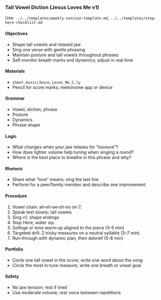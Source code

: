### Tall Vowel Diction (Jesus Loves Me v1)

Use: `../../templates/weekly-session-template.md`, `../../templates/stop-here-checklist.md`

#### Objectives
- Shape tall vowels and relaxed jaw
- Sing one verse with gentle phrasing
- Maintain posture and tall vowels throughout phrases
- Self‑monitor breath marks and dynamics; adjust in real time

#### Materials
- `sheet_music/Jesus_Loves_Me_C.ly`
- Pencil for score marks; metronome app or device

#### Grammar
- Vowel, diction, phrase
- Posture
- Dynamics
- Phrase shape

#### Logic
- What changes when your jaw relaxes for “loooove”?
- How does lighter volume help tuning when singing a round?
- Where is the best place to breathe in this phrase and why?

#### Rhetoric
- Share what “love” means; sing the last line
- Perform for a peer/family member and describe one improvement

#### Procedure
1) Vowel chain: ah‑eh‑ee‑oh‑oo on C
2) Speak text slowly; tall vowels
3) Sing v1; shape endings
4) Stop Here; water sip
5) Solfege or tone warm‑up aligned to the piece (3–5 min)
6) Targeted drill: 2 tricky measures on a neutral syllable (5–7 min)
7) Run‑through with dynamic plan, then debrief (5–8 min)

#### Portfolio
- Circle one tall vowel in the score; write one word about the song
- Circle the most in‑tune measure; write one breath or vowel goal

#### Safety
- No jaw tension; rest if tired
- Use moderate volume; rest voice between repetitions

<!-- enriched: v1 -->
